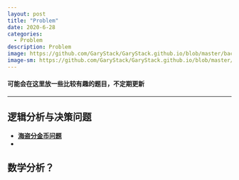 ```yaml
---
layout: post
title: "Problem"
date: 2020-6-28
categories:
  - Problem
description: Problem
image: https://github.com/GaryStack/GaryStack.github.io/blob/master/background/%E6%98%9F%E7%A9%BA/timg%20(3).jpg?raw=true
image-sm: https://github.com/GaryStack/GaryStack.github.io/blob/master/background/%E6%98%9F%E7%A9%BA/timg%20(3).jpg?raw=true
---
```


#### 可能会在这里放一些比较有趣的题目，不定期更新

------



## 逻辑分析与决策问题

+ **[海盗分金币问题]()**
+ ​

## **数学分析？**


